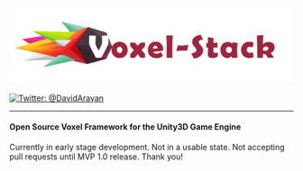 <h3 align="center">
  <img src="Graphics/icon.png?raw=true" alt="VoxelStack Logo" width="700">
</h3>

[![Twitter: @DavidArayan](https://img.shields.io/badge/contact-@DavidArayan-blue.svg?style=flat)](https://twitter.com/DavidArayan)

***

#### Open Source Voxel Framework for the Unity3D Game Engine

Currently in early stage development. Not in a usable state. Not accepting pull requests until MVP 1.0 release. Thank you!
